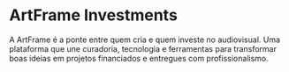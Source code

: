 # ArtFrame Investments

A ArtFrame é a ponte entre quem cria e quem investe no audiovisual. Uma plataforma que une curadoria, tecnologia e ferramentas para transformar boas ideias em projetos financiados e entregues com profissionalismo.